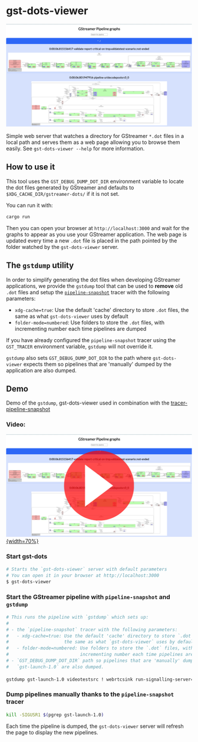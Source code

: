 # gst-dots-viewer


![](static/images/gst-dots-viewer.jpeg)

Simple web server that watches a directory for GStreamer `*.dot` files in a local path and
serves them as a web page allowing you to browse them easily. See
`gst-dots-viewer --help` for more information.

## How to use it

This tool uses the `GST_DEBUG_DUMP_DOT_DIR` environment variable to locate the dot
files generated by GStreamer and defaults to `$XDG_CACHE_DIR/gstreamer-dots/` if it is not set.

You can run it with:

```sh
cargo run
```

Then you can open your browser at `http://localhost:3000` and wait for the graphs to appear as you use your
GStreamer application. The web page is updated every time a new `.dot` file is placed
in the path pointed by the folder watched by the `gst-dots-viewer` server.

## The `gstdump` utility

In order to simplify generating the dot files when developing GStreamer applications,
we provide the `gstdump` tool that can be used to **remove** old `.dot`
files and setup the [`pipeline-snapshot`](tracer-pipeline-snapshot) tracer with the following parameters:

- `xdg-cache=true`: Use the default 'cache' directory to store `.dot` files,
                  the same as what `gst-dots-viewer` uses by default
- `folder-mode=numbered`: Use folders to store the `.dot` files, with
                        incrementing number each time pipelines are dumped

If you have already configured the `pipeline-snapshot` tracer using the
`GST_TRACER` environment variable, `gstdump`  will not override it.

`gstdump` also sets `GST_DEBUG_DUMP_DOT_DIR` to the path where `gst-dots-viewer` expects them
so pipelines that are 'manually' dumped by the application are also dumped.

## Demo

Demo of the `gstdump`, gst-dots-viewer used in combination with the [tracer-pipeline-snapshot](tracer-pipeline-snapshot)

### Video:

[![](static/images/gst-dots-viewer-video.jpeg){width=70%}](https://youtu.be/-cHME_eNKbc "GStreamer dot files viewer")

### Start gst-dots

``` sh
# Starts the `gst-dots-viewer` server with default parameters
# You can open it in your browser at http://localhost:3000
$ gst-dots-viewer
```

### Start the GStreamer pipeline with `pipeline-snapshot` and `gstdump`


``` sh
# This runs the pipeline with `gstdump` which sets up:
#
# - the `pipeline-snapshot` tracer with the following parameters:
#   - xdg-cache=true: Use the default 'cache' directory to store `.dot` files,
#                     the same as what `gst-dots-viewer` uses by default
#   - folder-mode=numbered: Use folders to store the `.dot` files, with
#                           incrementing number each time pipelines are dumped
# - `GST_DEBUG_DUMP_DOT_DIR` path so pipelines that are 'manually' dumped by
#   `gst-launch-1.0` are also dumped.

gstdump gst-launch-1.0 videotestsrc ! webrtcsink run-signalling-server=true0
```

### Dump pipelines manually thanks to the `pipeline-snapshot` tracer

``` sh
kill -SIGUSR1 $(pgrep gst-launch-1.0)
```

Each time the pipeline is dumped, the `gst-dots-viewer` server will refresh
the page to display the new pipelines.
